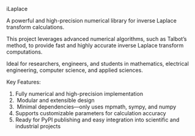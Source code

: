 iLaplace

A powerful and high-precision numerical library for inverse Laplace transform calculations.

This project leverages advanced numerical algorithms, such as Talbot’s method, to provide fast and highly accurate inverse Laplace transform computations.

Ideal for researchers, engineers, and students in mathematics, electrical engineering, computer science, and applied sciences.



Key Features:

1. Fully numerical and high-precision implementation
2. &nbsp;Modular and extensible design
3. &nbsp;Minimal dependencies—only uses mpmath, sympy, and numpy
4. Supports customizable parameters for calculation accuracy
5. Ready for PyPI publishing and easy integration into scientific and industrial projects





